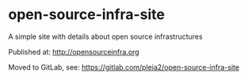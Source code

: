 # open-source-infra-site
A simple site with details about open source infrastructures

Published at: http://opensourceinfra.org

Moved to GitLab, see: https://gitlab.com/pleia2/open-source-infra-site
